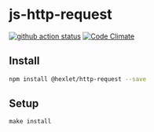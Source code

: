 # js-http-request

[![github action status](https://github.com/hexlet-components/js-http-request/workflows/Node%20CI/badge.svg)](https://github.com/hexlet-components/js-http-request/actions)
[![Code Climate](https://codeclimate.com/github/hexlet-components/js-http-request/badges/gpa.svg)](https://codeclimate.com/github/hexlet-components/js-http-request)

## Install

```sh
npm install @hexlet/http-request --save
```

## Setup

```
make install
```
